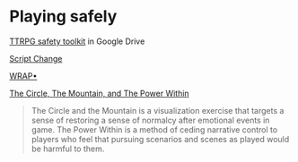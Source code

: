 # Playing safely

[TTRPG safety toolkit](https://drive.google.com/drive/folders/114jRmhzBpdqkAlhmveis0nmW73qkAZCj) in Google Drive

[Script Change](https://thoughty.itch.io/script-change)

[WRAP•](https://moth-lands.itch.io/wrap)

[The Circle, The Mountain, and The Power Within](https://maharhar.itch.io/the-circle-the-mountain-the-power-within)

> The Circle and the Mountain is a visualization exercise that targets a sense of restoring a sense of normalcy after emotional events in game. The Power Within is a method of ceding narrative control to players who feel that pursuing scenarios and scenes as played would be harmful to them. 
